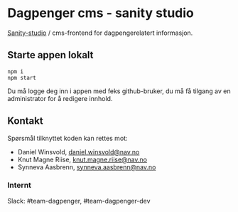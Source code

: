 # Dagpenger cms - sanity studio

[Sanity-studio](https://www.sanity.io/studio) / cms-frontend for dagpengerelatert informasjon.

## Starte appen lokalt

```
npm i
npm start
```

Du må logge deg inn i appen med feks github-bruker, du må få tilgang av en administrator for å redigere innhold.

## Kontakt

Spørsmål tilknyttet koden kan rettes mot:

- Daniel Winsvold, daniel.winsvold@nav.no
- Knut Magne Riise, knut.magne.riise@nav.no
- Synneva Aasbrenn, synneva.aasbrenn@nav.no

### Internt

Slack: #team-dagpenger, #team-dagpenger-dev
